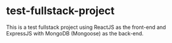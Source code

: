 # test-fullstack-project
This is a test fullstack project using ReactJS as the front-end and ExpressJS with MongoDB (Mongoose) as the back-end.
